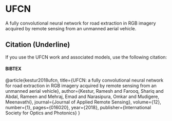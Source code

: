 # UFCN
A fully convolutional neural network for road extraction in RGB imagery acquired by remote sensing from an unmanned aerial vehicle.

Citation (Underline)
-------------
If you use the UFCN work and associated  models, use the following citation:
#### BIBTEX
@article{kestur2018ufcn,
  title={UFCN: a fully convolutional neural network for road extraction in RGB imagery acquired by remote sensing from an unmanned aerial vehicle},
  author={Kestur, Ramesh and Farooq, Shariq and Abdal, Rameen and Mehraj, Emad and Narasipura, Omkar and Mudigere, Meenavathi},
  journal={Journal of Applied Remote Sensing},
  volume={12},
  number={1},
  pages={016020},
  year={2018},
  publisher={International Society for Optics and Photonics}
}
